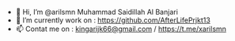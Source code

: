 - 👋 Hi, I’m @arilsmn Muhammad Saidillah Al Banjari <!-- You can call me ari / abe -->
- 👀 I’m currently work on : https://github.com/AfterLifePrjkt13
- 📫 Contat me on : kingarijk66@gmail.com / https://t.me/xarilsmn

<!---
arilsmn/arilsmn is a ✨ special ✨ repository because its `README.md` (this file) appears on your GitHub profile.
You can click the Preview link to take a look at your changes.
--->
